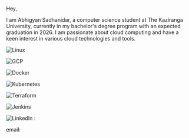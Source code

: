 Hey,

I am Abhigyan Sadhanidar, a computer science student at The Kaziranga University, currently in my bachelor's degree program with an expected graduation in 2026. I am passionate about cloud computing and have a keen interest in various cloud technologies and tools.



![Linux](https://img.shields.io/badge/Linux-FCC624?style=flat&logo=linux&logoColor=black)

![GCP](https://img.shields.io/badge/Google%20Cloud-4285F4?style=flat&logo=google-cloud&logoColor=white) 

![Docker](https://img.shields.io/badge/Docker-2496ED?style=flat&logo=docker&logoColor=white) 

![Kubernetes](https://img.shields.io/badge/Kubernetes-326CE5?style=flat&logo=kubernetes&logoColor=white) 

![Terraform](https://img.shields.io/badge/Terraform-623CE4?style=flat&logo=terraform&logoColor=white)

![Jenkins](https://img.shields.io/badge/Jenkins-D24939?style=flat&logo=jenkins&logoColor=white)




![LinkedIn](https://img.shields.io/badge/LinkedIn-0077B5?style=flat&logo=linkedin&logoColor=white)
: 

email: 